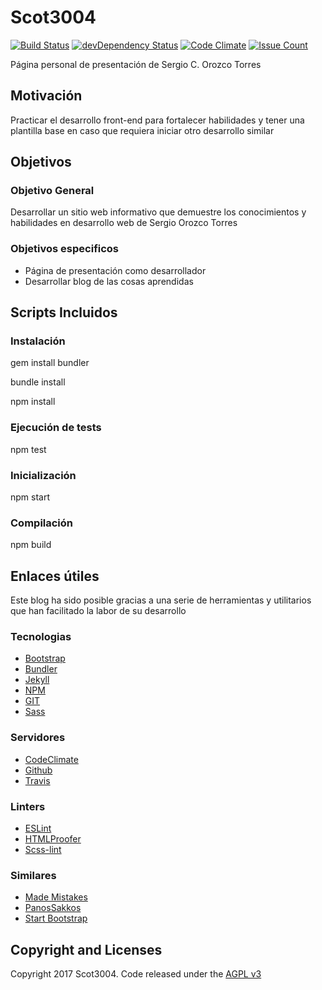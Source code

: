# Scot3004

[![Build Status](https://travis-ci.org/Scot3004/Scot3004.github.io.svg)](https://travis-ci.org/Scot3004/Scot3004.github.io)
[![devDependency Status](https://david-dm.org/Scot3004/Scot3004.github.io/dev-status.svg)](https://david-dm.org/Scot3004/Scot3004.github.io#info=devDependencies)
[![Code Climate](https://codeclimate.com/github/Scot3004/Scot3004.github.io/badges/gpa.svg)](https://codeclimate.com/github/Scot3004/Scot3004.github.io)
[![Issue Count](https://codeclimate.com/github/Scot3004/Scot3004.github.io/badges/issue_count.svg)](https://codeclimate.com/github/Scot3004/Scot3004.github.io)

Página personal de presentación de Sergio C. Orozco Torres

## Motivación
Practicar el desarrollo front-end para fortalecer habilidades y tener una plantilla base en caso que requiera iniciar otro desarrollo similar

## Objetivos

### Objetivo General
Desarrollar un sitio web informativo que demuestre los conocimientos y habilidades en desarrollo web de Sergio Orozco Torres

### Objetivos especificos
* Página de presentación como desarrollador
* Desarrollar blog de las cosas aprendidas

## Scripts Incluidos

### Instalación
gem install bundler

bundle install

npm install

### Ejecución de tests
npm test

### Inicialización
npm start

### Compilación
npm build

## Enlaces útiles
Este blog ha sido posible gracias a una serie de herramientas y utilitarios que han facilitado la labor de su desarrollo

### Tecnologias
* [Bootstrap](http://getbootstrap.com/)
* [Bundler](http://bundler.io/)
* [Jekyll](https://jekyllrb.com/)
* [NPM](https://www.npmjs.com/)
* [GIT](https://git-scm.com)
* [Sass](http://sass-lang.com/)

### Servidores
* [CodeClimate](https://codeclimate.com/)
* [Github](https://github.com)
* [Travis](https://travis-ci.org/)

### Linters
* [ESLint](http://eslint.org/)
* [HTMLProofer](https://github.com/gjtorikian/html-proofer)
* [Scss-lint](https://github.com/brigade/scss-lint)

### Similares
* [Made Mistakes](https://github.com/mmistakes)
* [PanosSakkos](https://github.com/PanosSakkos)
* [Start Bootstrap](http://startbootstrap.com/)

## Copyright and Licenses
Copyright 2017 Scot3004. Code released under the [AGPL v3](LICENSE)
